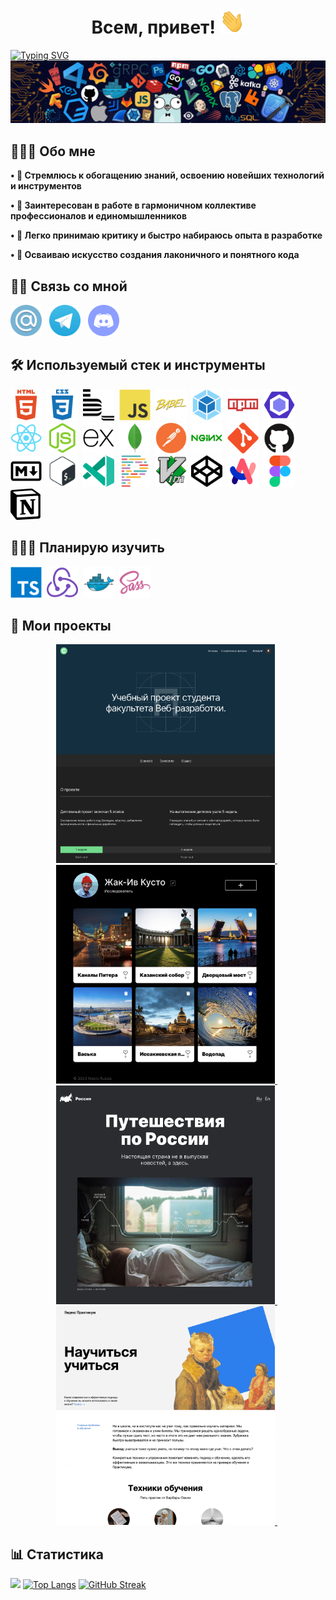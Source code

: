 <h1 align="center">Всем, привет!&nbsp<img src="./img/hi.gif" title="Hi" alt="Hi" width="40" height="40"/></h1>

[![Typing SVG](https://readme-typing-svg.demolab.com?font=Nunito&weight=700&size=25&duration=2500&pause=300&color=FF8202&width=530&lines=%D0%9C%D0%B5%D0%BD%D1%8F+%D0%B7%D0%BE%D0%B2%D1%83%D1%82+%D0%90%D0%B7%D0%B0%D1%82+%E2%98%BA%EF%B8%8F;%D0%AF+%D0%BD%D0%B0%D1%87%D0%B8%D0%BD%D0%B0%D1%8E%D1%89%D0%B8%D0%B9+%D1%84%D1%80%D0%BE%D0%BD%D1%82%D0%B5%D0%BD%D0%B4-%D1%80%D0%B0%D0%B7%D1%80%D0%B0%D0%B1%D0%BE%D1%82%D1%87%D0%B8%D0%BA+%F0%9F%92%BB;%D0%9F%D1%80%D0%BE%D1%88%D0%B5%D0%BB+%D0%BE%D0%B1%D1%83%D1%87%D0%B5%D0%BD%D0%B8%D0%B5+%D0%B2+%D0%AF.%D0%9F%D1%80%D0%B0%D0%BA%D1%82%D0%B8%D0%BA%D1%83%D0%BC%D0%B5+%F0%9F%8F%86;%D0%9B%D1%8E%D0%B1%D0%BB%D1%8E+%D0%B4%D0%B5%D0%BB%D0%B0%D1%82%D1%8C+%D0%BA%D1%80%D0%B0%D1%81%D0%B8%D0%B2%D1%8B%D0%B5+%D1%81%D0%B0%D0%B9%D1%82%D1%8B+%F0%9F%8C%90;%D0%9F%D0%BE%D0%BC%D0%BD%D0%B8%D1%82%D0%B5+%D0%BA%D0%B0%D0%BA+%D0%BC%D0%B5%D0%BD%D1%8F+%D0%B7%D0%BE%D0%B2%D1%83%D1%82%3F)](https://git.io/typing-svg)
![Logo](./img/header-logo.webp)

## 👨🏻‍💻 Обо мне

**• 🌌 Стремлюсь к обогащению знаний, освоению новейших технологий и инструментов**

**• 🤝 Заинтересован в работе в гармоничном коллективе профессионалов и единомышленников**

**• 🧠 Легко принимаю критику и быстро набираюсь опыта в разработке**

**• 🧩 Осваиваю искусство создания лаконичного и понятного кода**
</br>

## 🤳🏼 Связь со мной

<div align="left">
  <a href="mailto:azatprojazz@yandex.ru"><img src="./img/mail-original.svg" title="Email" alt="Email" width="50" height="50"></a>&nbsp&nbsp
  <a href="https://t.me/azatprojazz"><img src="./img/telegram-original.svg" title="Telegram" alt="Telegram" width="50" height="50"></a>&nbsp&nbsp
  <a href="https://discordapp.com/users/1012362079002431609"><img src="./img/discord-original.svg" title="Discord" alt="Discord" width="50" height="50"></a>
</div>

## 🛠️ Используемый стек и инструменты

<div>
  <img src="./img/html5-plain-wordmark.svg" title="HTML 5" alt="HTML 5" width="50" height="50"/>&nbsp
  <img src="./img/css3-plain-wordmark.svg" title="CSS 3" alt="CSS 3" width="50" height="50"/>&nbsp
  <img src="./img/bem-original.svg" title="БЭМ" alt="БЭМ" width="50" height="50"/>&nbsp
  <img src="./img/javascript-original.svg" title="JavaScript" alt="JavaScript" width="50" height="50"/>&nbsp
  <img src="./img/babel-original.svg" title="Babel" alt="Babel" width="50" height="50"/>&nbsp
  <img src="./img/webpack-original.svg" title="Webpack" alt="Webpack" width="50" height="50"/>&nbsp
  <img src="./img/npm-original-wordmark.svg" title="Npm" alt="Npm" width="50" height="50"/>&nbsp
  <img src="./img/eslint-original.svg" title="Eslint" alt="Eslint" width="50" height="50"/>&nbsp
  <img src="./img/react-original.svg" title="React.js" alt="React.js" width="50" height="50"/>&nbsp
  <img src="./img/nodejs-original.svg" title="Node.js" alt="Node.js" width="50" height="50"/>&nbsp
  <img src="./img/express-original.svg" title="Express" alt="Express" width="50" height="50"/>&nbsp
  <img src="./img/mongodb-original.svg" title="MongoDB" alt="MongoDB" width="50" height="50"/>&nbsp
  <img src="./img/postman-original.svg" title="Postman" alt="Postman" width="50" height="50"/>&nbsp
  <img src="./img/nginx-original.svg" title="Nginx" alt="Nginx" width="50" height="50"/>&nbsp
  <img src="./img/git-original.svg" title="Git" alt="Git" width="50" height="50"/>&nbsp
  <img src="./img/github-original.svg" title="Github" alt="Github" width="50" height="50"/>&nbsp
  <img src="./img/markdown-original.svg" title="Markdown" alt="Markdown" width="50" height="50"/>&nbsp
  <img src="./img/bash-original.svg" title="Bash" alt="Bash" width="50" height="50"/>&nbsp
  <img src="./img/code-insiders-original.svg" title="Code-Insiders" alt="Code-Insiders" width="50" height="50"/>&nbsp
  <img src="./img/prettier-original.svg" title="Prettier" alt="Prettier" width="50" height="50"/>&nbsp
  <img src="./img/vim-original.svg" title="Vim" alt="Vim" width="50" height="50"/>&nbsp
  <img src="./img/codepen-plain.svg" title="Codepen" alt="Codepen" width="50" height="50"/>&nbsp
  <img src="./img/arc-browser-original.svg" title="Arc Browser" alt="Arc Browser" width="50" height="50"/>&nbsp
  <img src="./img/figma-original.svg" title="Figma" alt="Figma" width="50" height="50"/>&nbsp
  <img src="./img/notion-original.svg" title="Notion" alt="Notion" width="50" height="50"/>&nbsp
</div>

## 👨🏻‍🎓 Планирую изучить
<div>
  <img src="./img/typescript-original.svg" title="Typescript" alt="Typescript" width="50" height="50"/>&nbsp
  <img src="./img/redux-original.svg" title="Redux" alt="Redux" width="50" height="50"/>&nbsp
  <img src="./img/docker-original.svg" title="Docker" alt="Docker" width="50" height="50"/>&nbsp
  <img src="./img/sass-original.svg" title="Sass" alt="Sass" width="50" height="50"/>&nbsp
</div>

## 💼 Мои проекты

<div>
  <div align="center">
    <a href="https://azatprojazz-movies.nomoredomains.rocks/" target="_blank">
      <img src="./img-project/movies-explorer.png" title="Movie Explorer" alt="Movie Explorer" width="350" height="350">
    </a>&nbsp;
    <a href="https://mesto.azatprojazz.nomoredomains.monster/signin" target="_blank">
      <img src="./img-project/mesto-react.png" title="Mesto" alt="Mesto" width="350" height="350">
    </a>&nbsp;
  </div>
  <div align="center">
    <a href="https://azatprojazz.github.io/russian-travel/" target="_blank">
      <img src="./img-project/russian-travel.png" title="Russian Travel" alt="Russian Travel" width="350" height="350">
    </a>&nbsp;
    <a href="https://azatprojazz.github.io/how-to-learn/" target="_blank">
      <img src="./img-project/how-to-learn.gif" title="How to learn" alt="How to learn" width="350" height="350">
    </a>&nbsp;
  </div>
</div>

## 📊 Статистика

![](http://github-profile-summary-cards.vercel.app/api/cards/profile-details?username=Azatprojazz&theme=dracula)
[![Top Langs](https://github-readme-stats.vercel.app/api/top-langs/?username=azatprojazz&theme=dracula&hide_border=true&card_width=700)](https://github.com/anuraghazra/github-readme-stats)
[![GitHub Streak](https://streak-stats.demolab.com?user=azatprojazz&theme=dracula&hide_border=true&date_format=j%20M%5B%20Y%5D&card_width=700)](https://git.io/streak-stats)
